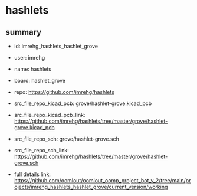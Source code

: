 # hashlets
 
## summary 
* id: imrehg_hashlets_hashlet_grove
* user: imrehg
* name: hashlets
* board: hashlet_grove
* repo: https://github.com/imrehg/hashlets
* src_file_repo_kicad_pcb: grove/hashlet-grove.kicad_pcb
* src_file_repo_kicad_pcb_link: https://github.com/imrehg/hashlets/tree/master/grove/hashlet-grove.kicad_pcb


* src_file_repo_sch: grove/hashlet-grove.sch
* src_file_repo_sch_link: https://github.com/imrehg/hashlets/tree/master/grove/hashlet-grove.sch
* full details link: https://github.com/oomlout/oomlout_oomp_project_bot_v_2/tree/main/projects/imrehg_hashlets_hashlet_grove/current_version/working  






